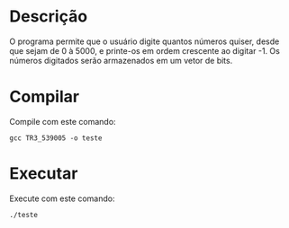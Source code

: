 # Descrição

O programa permite que o usuário digite quantos números quiser, desde que sejam de 0 à 5000, e printe-os em ordem crescente ao digitar -1. Os números digitados serão armazenados em um vetor de bits.

# Compilar

Compile com este comando:
~~~~
gcc TR3_539005 -o teste
~~~~

# Executar

Execute com este comando:
~~~~
./teste
~~~~
